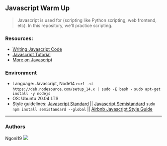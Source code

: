 ## Javascript Warm Up
> Javascript is used for (scripting like Python scripting, web frontend, etc). In this repository, we'll practice scripting.

### Resources:
* [Writing Javascript Code](https://developer.mozilla.org/en-US/docs/Learn/Getting_started_with_the_web/JavaScript_basics)
* [Javascript Tutorial](https://www.youtube.com/watch?v=vZBCTc9zHtI&ab_channel=LearnCode.academy)
* [More on Javascript](https://www.youtube.com/watch?v=sjyJBL5fkp8&ab_channel=FunFunFunction)

### Environment
* Language: Javascript, Node14 ```curl -sL https://deb.nodesource.com/setup_14.x | sudo -E bash -``` ```sudo apt-get install -y nodejs```
* OS: Ubuntu 20.04 LTS
* Style guidelines: [Javascript Standard](https://standardjs.com/rules.html) || [Javascript Semistandard](https://github.com/Flet/semistandard) ```sudo npm install semistandard --global``` || [Airbnb Javascript Style Guide](https://github.com/airbnb/javascript)

---
### Authors
Ngoni19 <a href = "https://wa.me/+263776264077"><img src="https://img.icons8.com/fluent/48/000000/whatsapp.png"></a>